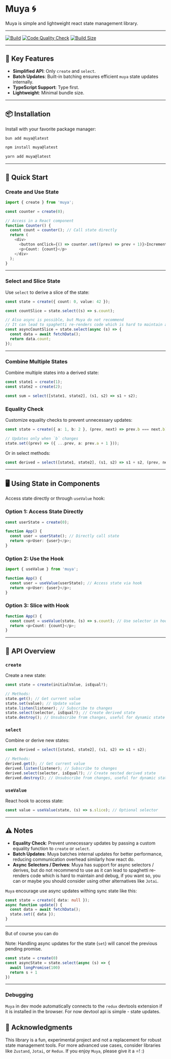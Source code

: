 
# **Muya 🌀**

Muya is simple and lightweight react state management library.

---

[![Build](https://github.com/samuelgja/muya/actions/workflows/build.yml/badge.svg)](https://github.com/samuelgja/muya/actions/workflows/build.yml)
[![Code Quality Check](https://github.com/samuelgja/muya/actions/workflows/code-check.yml/badge.svg)](https://github.com/samuelgja/muya/actions/workflows/code-check.yml)
[![Build Size](https://img.shields.io/bundlephobia/minzip/muya?label=Bundle%20size)](https://bundlephobia.com/result?p=muya)

---


## 🚀 **Key Features**

- **Simplified API**: Only `create` and `select`.
- **Batch Updates**: Built-in batching ensures efficient `muya` state updates internally.
- **TypeScript Support**: Type first.
- **Lightweight**: Minimal bundle size.

---

## 📦 **Installation**

Install with your favorite package manager:
```bash
bun add muya@latest
```
```bash
npm install muya@latest
```
```bash
yarn add muya@latest
```

---

## 📝 **Quick Start**

### **Create and Use State**

```typescript
import { create } from 'muya';

const counter = create(0);

// Access in a React component
function Counter() {
  const count = counter(); // Call state directly
  return (
    <div>
      <button onClick={() => counter.set((prev) => prev + 1)}>Increment</button>
      <p>Count: {count}</p>
    </div>
  );
}
```

---

### **Select and Slice State**

Use `select` to derive a slice of the state:

```typescript
const state = create({ count: 0, value: 42 });

const countSlice = state.select((s) => s.count);

// Also async is possible, but Muya do not recommend 
// It can lead to spaghetti re-renders code which is hard to maintain and debug
const asyncCountSlice = state.select(async (s) => {
  const data = await fetchData();
  return data.count;
});
```

---

### **Combine Multiple States**

Combine multiple states into a derived state:

```typescript
const state1 = create(1);
const state2 = create(2);

const sum = select([state1, state2], (s1, s2) => s1 + s2);
```

### **Equality Check**

Customize equality checks to prevent unnecessary updates:

```typescript
const state = create({ a: 1, b: 2 }, (prev, next) => prev.b === next.b);

// Updates only when `b` changes
state.set((prev) => ({ ...prev, a: prev.a + 1 }));
```

Or in select methods:

```typescript
const derived = select([state1, state2], (s1, s2) => s1 + s2, (prev, next) => prev === next);
```

---


## 🖥️ **Using State in Components**

Access state directly or through `useValue` hook:

### **Option 1: Access State Directly**

```typescript
const userState = create(0);

function App() {
  const user = userState(); // Directly call state
  return <p>User: {user}</p>;
}
```

### **Option 2: Use the Hook**

```typescript
import { useValue } from 'muya';

function App() {
  const user = useValue(userState); // Access state via hook
  return <p>User: {user}</p>;
}
```

### **Option 3: Slice with Hook**

```typescript
function App() {
  const count = useValue(state, (s) => s.count); // Use selector in hook
  return <p>Count: {count}</p>;
}
```

---

## 📖 **API Overview**

### **`create`**

Create a new state:

```typescript
const state = create(initialValue, isEqual?);

// Methods:
state.get(); // Get current value
state.set(value); // Update value
state.listen(listener); // Subscribe to changes
state.select(selector, isEqual?); // Create derived state
state.destroy(); // Unsubscribe from changes, useful for dynamic state creation in components
```

### **`select`**

Combine or derive new states:

```typescript
const derived = select([state1, state2], (s1, s2) => s1 + s2);

// Methods:
derived.get(); // Get current value
derived.listen(listener); // Subscribe to changes
derived.select(selector, isEqual?); // Create nested derived state
derived.destroy(); // Unsubscribe from changes, useful for dynamic state creation in components
```

### **`useValue`**

React hook to access state:

```typescript
const value = useValue(state, (s) => s.slice); // Optional selector
```

---

## ⚠️ **Notes**

- **Equality Check**: Prevent unnecessary updates by passing a custom equality function to `create` or `select`.
- **Batch Updates**: Muya batches internal updates for better performance, reducing communication overhead similarly how react do.
- **Async Selectors / Derives**: Muya has support for async selectors / derives, but do not recommend to use as it can lead to spaghetti re-renders code which is hard to maintain and debug, if you want so, you can or maybe you should consider using other alternatives like `Jotai`.



`Muya` encourage use async updates withing sync state like this:
```typescript
const state = create({ data: null });
async function update() {
  const data = await fetchData();
  state.set({ data });
}
```
---

But of course you can do

Note: Handling async updates for the state (`set`) will cancel the previous pending promise.
```typescript
const state = create(0)
const asyncState = state.select(async (s) => {
  await longPromise(100)
  return s + 1
})
```
---

### Debugging
`Muya` in dev mode automatically connects to the `redux` devtools extension if it is installed in the browser. For now devtool api is simple - state updates.

## 🙏 **Acknowledgments**

This library is a fun, experimental project and not a replacement for robust state management tools. For more advanced use cases, consider libraries like `Zustand`, `Jotai`, or `Redux`. 
If you enjoy `Muya`, please give it a ⭐️! :)

